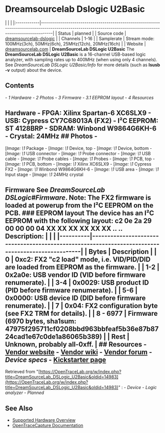 # Dreamsourcelab Dslogic U2Basic
| | | |:------------|------------------------------------------------------------------------------------------------------------------------------------------------------------------| | Status | planned | | Source code | [dreamsourcelab-dslogic](http://github.com/OpenTraceLab/?p=OpenTraceCapture.git;a=tree;f=src/hardware/dreamsourcelab-dslogic) | | Channels | 1-16 | | Samplerate | Stream mode: 100MHz(3ch), 50MHz(6ch), 25MHz(12ch), 20MHz(16ch) | | Website | [dreamsourcelab.com](https://www.dreamsourcelab.com) | **DreamSourceLab DSLogic U2Basic** The **DreamSourceLab DSLogic U2Basic** is a 16-channel USB-based logic analyzer, with sampling rates up to 400MHz (when using only 4 channels). See *DreamSourceLab DSLogic U2Basic/Info* for more details (such as **lsusb -v** output) about the device.
## Contents
\- *1 Hardware* \- *2 Photos* \- *3 Firmware* \- *3.1 EEPROM layout* \- *4 Resources*
## Hardware \- **FPGA**: Xilinx Spartan-6 XC6SLX9 \- **USB**: Cypress CY7C68013A (FX2) \- **I²C EEPROM**: ST 4128BRP \- **SDRAM**: Winbond W9864G6KH-6 \- **Crystal**: 24MHz ## Photos \-
[*Image: \1*
Package
\-
[*Image: \1*
Device, top
\-
[*Image: \1*
Device, bottom
\-
[*Image: \1*
USB connector
\-
[*Image: \1*
Probe connector
\-
[*Image: \1*
USB cable
\-
[*Image: \1*
Probe cables
\-
[*Image: \1*
Probes
\-
[*Image: \1*
PCB, top
\-
[*Image: \1*
PCB, bottom
\-
[*Image: \1*
Xilinx XC6SLX9
\-
[*Image: \1*
Cypress FX2
\-
[*Image: \1*
Winbond W9864G6KH-6
\-
[*Image: \1*
USB area
\-
[*Image: \1*
Input stage
\-
[*Image: \1*
24MHz crystal
## Firmware See *DreamSourceLab DSLogic#Firmware*. **Note**: The FX2 firmware is loaded at powerup from the I²C EEPROM on the PCB. ### EEPROM layout The device has an I²C EEPROM with the following layout: c2 0e 2a 29 00 00 00 04 XX XX XX XX XX XX .. .. Description: | | | |----------|--------------------------------------------------------------------------------------------------| | Bytes | Description | | 0 | **0xc2**: FX2 "c2 load" mode, i.e. VID/PID/DID are loaded from EEPROM as the firmware. | | 1-2 | **0x2a0e**: USB vendor ID (VID before firmware renumerate). | | 3-4 | **0x0029**: USB product ID (PID before firmware renumerate). | | 5-6 | **0x0000**: USB device ID (DID before firmware renumerate). | | 7 | **0x04**: FX2 configuration byte (see FX2 TRM for details). | | 8 - 6977 | Firmware (6970 bytes, sha1sum: 47975f295711cf0208bbd963bbfeaf5b36e87b8724cad1e67c0de1a86065b389) | | Rest | Unknown, probably all-0xff. | ## Resources \- [Vendor website](http://www.dreamsourcelab.com) \- [Vendor wiki](http://www.dreamsourcelab.com/wiki/index.php) \- [Vendor forum](http://www.dreamsourcelab.com/forum/index.php) \- *Device specs* \- [Kickstarter page](https://www.kickstarter.com/projects/dreamsourcelab/dslogic-multifunction-instruments-for-everyone)
Retrieved from "[https://OpenTraceLab.org/w/index.php?title=DreamSourceLab_DSLogic_U2Basic&oldid=14983](https://OpenTraceLab.org/w/index.php?title=DreamSourceLab_DSLogic_U2Basic&oldid=14983)"
: \- *Device* \- *Logic analyzer* \- *Planned*
## See Also
- [Supported Hardware Overview](../supported-hardware.md)
- [OpenTraceCapture Documentation](../../opentracecapture/overview.md)
